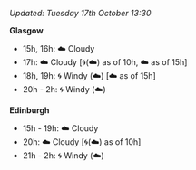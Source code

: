 *Updated: Tuesday 17th October 13:30*

**Glasgow**

* 15h, 16h: :cloud: Cloudy
* 17h: :cloud: Cloudy [:cyclone:(:cloud:) as of 10h, :cloud: as of 15h]
* 18h, 19h: :cyclone: Windy (:cloud:) [:cloud: as of 15h]
* 20h - 2h: :cyclone: Windy (:cloud:)

**Edinburgh**

* 15h - 19h: :cloud: Cloudy
* 20h: :cloud: Cloudy [:cyclone:(:cloud:) as of 10h]
* 21h - 2h: :cyclone: Windy (:cloud:)
